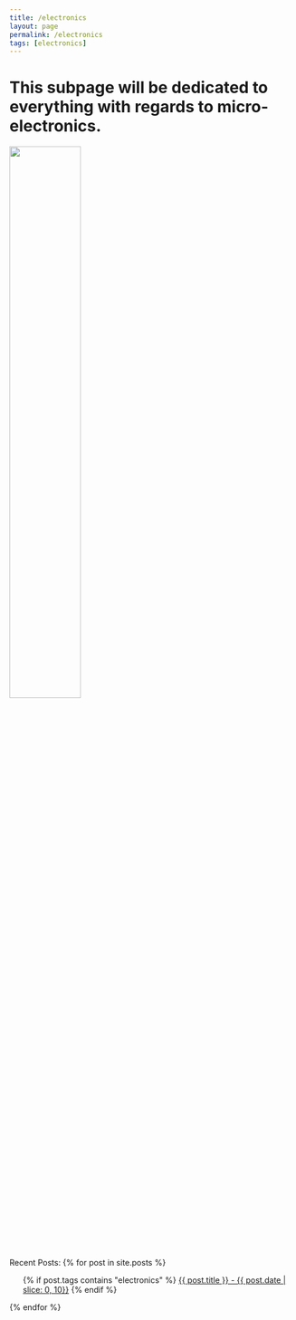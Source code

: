 ```yaml
---
title: /electronics 
layout: page
permalink: /electronics
tags: [electronics]
---
```

# This subpage will be dedicated to everything with regards to micro-electronics. 

<img src="https://www.electronics-tutorials.ws/wp-content/uploads/2018/05/waveforms-tim37.gif" width="50%" height="50%"/>

Recent Posts:
{% for post in site.posts %}
  <ul>
	{% if post.tags contains "electronics" %}
	<a href="{{ post.url }}">{{ post.title }}  -  {{ post.date | slice: 0, 10}}</a>
	{% endif %}
  </ul>
{% endfor %}
